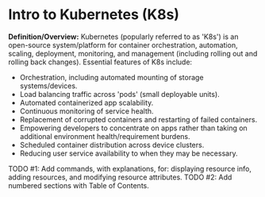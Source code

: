 # Intro to Kubernetes (K8s)
**Definition/Overview:** Kubernetes (popularly referred to as 'K8s') is an open-source system/platform for container orchestration, automation, scaling, deployment, monitoring, and management (including rolling out and rolling back changes). Essential features of K8s include:

* Orchestration, including automated mounting of storage systems/devices.
* Load balancing traffic across 'pods' (small deployable units).
* Automated containerized app scalability.
* Continuous monitoring of service health.
* Replacement of corrupted containers and restarting of failed containers.
* Empowering developers to concentrate on apps rather than taking on additional environment health/requirement burdens.
* Scheduled container distribution across device clusters.
* Reducing user service availability to when they may be necessary.
  
TODO #1: Add commands, with explanations, for: displaying resource info, adding resources, and modifying resource attributes. 
TODO #2: Add numbered sections with Table of Contents.
